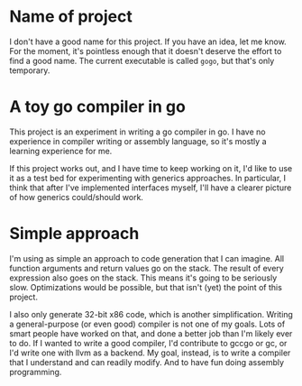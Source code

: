 Name of project
===============

I don't have a good name for this project.  If you have an idea, let
me know.  For the moment, it's pointless enough that it doesn't
deserve the effort to find a good name.  The current executable is
called `gogo`, but that's only temporary.

A toy go compiler in go
=======================

This project is an experiment in writing a go compiler in go.  I have
no experience in compiler writing or assembly language, so it's mostly
a learning experience for me.

If this project works out, and I have time to keep working on it, I'd
like to use it as a test bed for experimenting with generics
approaches.  In particular, I think that after I've implemented
interfaces myself, I'll have a clearer picture of how generics
could/should work.

Simple approach
===============

I'm using as simple an approach to code generation that I can
imagine.  All function arguments and return values go on the stack.
The result of every expression also goes on the stack.  This means
it's going to be seriously slow.  Optimizations would be possible, but
that isn't (yet) the point of this project.

I also only generate 32-bit x86 code, which is another simplification.
Writing a general-purpose (or even good) compiler is not one of my
goals.  Lots of smart people have worked on that, and done a better
job than I'm likely ever to do.  If I wanted to write a good compiler,
I'd contribute to gccgo or gc, or I'd write one with llvm as a
backend.  My goal, instead, is to write a compiler that I understand
and can readily modify.  And to have fun doing assembly programming.
